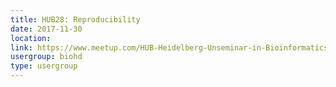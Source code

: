 ```yaml
---
title: HUB28: Reproducibility
date: 2017-11-30
location: 
link: https://www.meetup.com/HUB-Heidelberg-Unseminar-in-Bioinformatics/events/244306000/
usergroup: biohd
type: usergroup
---
```

